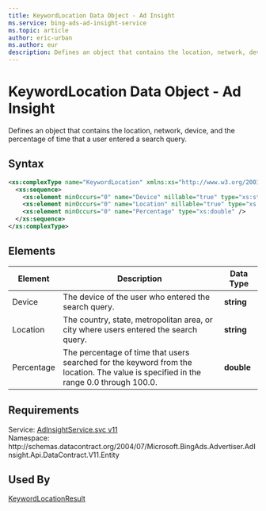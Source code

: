 ```yaml
---
title: KeywordLocation Data Object - Ad Insight
ms.service: bing-ads-ad-insight-service
ms.topic: article
author: eric-urban
ms.author: eur
description: Defines an object that contains the location, network, device, and the percentage of time that a user entered a search query.
---
```

# KeywordLocation Data Object - Ad Insight
Defines an object that contains the location, network, device, and the percentage of time that a user entered a search query.

## Syntax
```xml
<xs:complexType name="KeywordLocation" xmlns:xs="http://www.w3.org/2001/XMLSchema">
  <xs:sequence>
    <xs:element minOccurs="0" name="Device" nillable="true" type="xs:string" />
    <xs:element minOccurs="0" name="Location" nillable="true" type="xs:string" />
    <xs:element minOccurs="0" name="Percentage" type="xs:double" />
  </xs:sequence>
</xs:complexType>
```

## <a name="elements"></a>Elements


|Element|Description|Data Type|
|-----------|---------------|-------------|
|<a name="device"></a>Device|The device of the user who entered the search query.|**string**|
|<a name="location"></a>Location|The country, state, metropolitan area, or city where users entered the search query.|**string**|
|<a name="percentage"></a>Percentage|The percentage of time that users searched for the keyword from the location. The value is specified in the range 0.0 through 100.0.|**double**|

## Requirements
Service: [AdInsightService.svc v11](https://adinsight.api.bingads.microsoft.com/Api/Advertiser/AdInsight/v11/AdInsightService.svc)  
Namespace: http\://schemas.datacontract.org/2004/07/Microsoft.BingAds.Advertiser.AdInsight.Api.DataContract.V11.Entity  

## Used By
[KeywordLocationResult](keywordlocationresult.md)  
